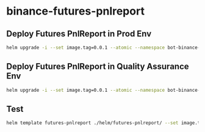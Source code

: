 # binance-futures-pnlreport

## Deploy Futures PnlReport in Prod Env
```bash
helm upgrade -i --set image.tag=0.0.1 --atomic --namespace bot-binance-prod -f ./helm/futures-pnlreport/values-prod.yaml futures-pnlreport ./helm/futures-pnlreport/
```

## Deploy Futures PnlReport in Quality Assurance Env
```bash
helm upgrade -i --set image.tag=0.0.1 --atomic --namespace bot-binance-qa -f ./helm/futures-pnlreport/values-qa.yaml futures-pnlreport ./helm/futures-pnlreport/
```

## Test
```bash
helm template futures-pnlreport ./helm/futures-pnlreport/ --set image.tag=0.0.1 -f ./helm/futures-pnlreport/values-qa.yaml
```
